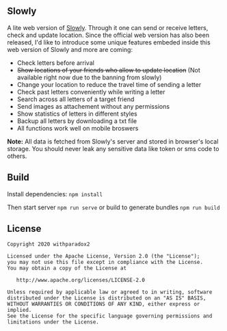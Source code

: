 ## Slowly

A lite web version of [Slowly](https://www.getslowly.com/en/). Through it one can send or receive letters, check and update location. Since the official web version has also been released, I'd like to introduce some unique features embeded inside this web version of Slowly and more are coming:

- Check letters before arrival
- ~~Show locations of your friends who allow to update location~~ (Not available right now due to the banning from slowly)
- Change your location to reduce the travel time of sending a letter
- Check past letters conveniently while writing a letter
- Search across all letters of a target friend
- Send images as attachement without any permissions
- Show statistics of letters in different styles
- Backup all letters by downloading a txt file
- All functions work well on mobile broswers

**Note:** All data is fetched from Slowly's server and stored in browser's local storage. You should never leak any sensitive data like token or sms code to others.

## Build
Install dependencies: `npm install`

Then start server `npm run serve` or build to generate bundles `npm run build`

## License
```
Copyright 2020 withparadox2

Licensed under the Apache License, Version 2.0 (the "License");
you may not use this file except in compliance with the License.
You may obtain a copy of the License at

   http://www.apache.org/licenses/LICENSE-2.0

Unless required by applicable law or agreed to in writing, software
distributed under the License is distributed on an "AS IS" BASIS,
WITHOUT WARRANTIES OR CONDITIONS OF ANY KIND, either express or implied.
See the License for the specific language governing permissions and
limitations under the License.
```